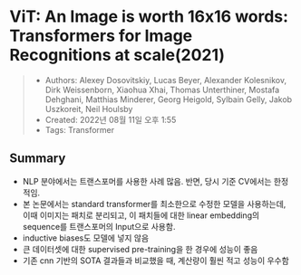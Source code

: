 # ViT: An Image is worth 16x16 words: Transformers for Image Recognitions at scale(2021)

> - Authors: Alexey Dosovitskiy, Lucas Beyer, Alexander Kolesnikov, Dirk Weissenborn, Xiaohua Xhai, Thomas Unterthiner, Mostafa Dehghani, Matthias Minderer, Georg Heigold, Sylbain Gelly, Jakob Uszkoreit, Neil Houlsby
> - Created: 2022년 08월 11일 오후 1:55
> - Tags: Transformer


## Summary
- NLP 분야에서는 트랜스포머를 사용한 사례 많음. 반면, 당시 기준 CV에서는 한정적임.
- 본 논문에서는 standard transformer를 최소한으로 수정한 모델을 사용하는데, 이때 이미지는 패치로 분리되고, 이 패치들에 대한 linear embedding의 sequence를 트랜스포머의 Input으로 사용함.
- inductive biases도 모델에 넣지 않음
- 큰 데이터셋에 대한 supervised pre-training을 한 경우에 성능이 좋음
- 기존 cnn 기반의 SOTA 결과들과 비교했을 때, 계산량이 훨씬 적고 성능이 우수함